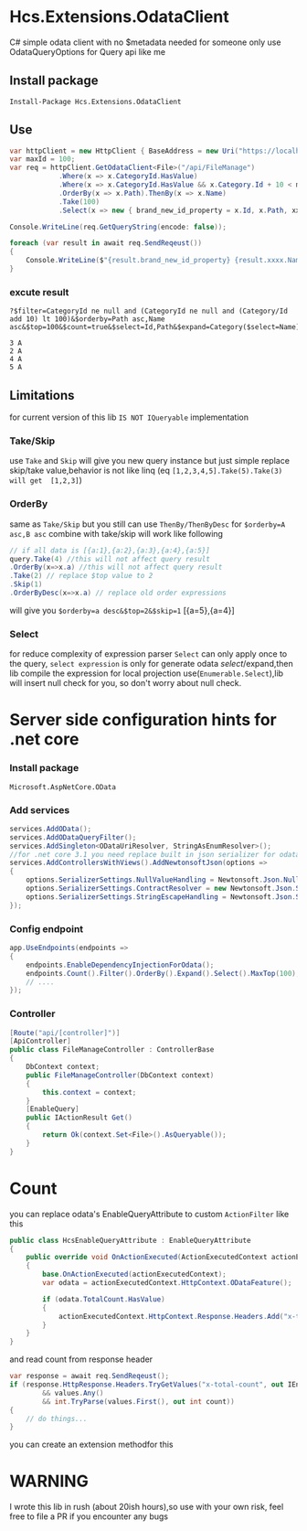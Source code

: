 # Hcs.Extensions.OdataClient
C# simple odata client with no $metadata needed 
for someone only use OdataQueryOptions for Query api like me
## Install package
```Install-Package Hcs.Extensions.OdataClient```
## Use
```csharp
var httpClient = new HttpClient { BaseAddress = new Uri("https://localhost:44326/") };
var maxId = 100;
var req = httpClient.GetOdataClient<File>("/api/FileManage")
            .Where(x => x.CategoryId.HasValue)
            .Where(x => x.CategoryId.HasValue && x.Category.Id + 10 < maxId)
            .OrderBy(x => x.Path).ThenBy(x => x.Name)
            .Take(100)
            .Select(x => new { brand_new_id_property = x.Id, x.Path, xxxx = new { x.Category.Name } });

Console.WriteLine(req.GetQueryString(encode: false));

foreach (var result in await req.SendReqeust())
{
    Console.WriteLine($"{result.brand_new_id_property} {result.xxxx.Name}");
}
```

### excute result
```
?$filter=CategoryId ne null and (CategoryId ne null and (Category/Id add 10) lt 100)&$orderby=Path asc,Name asc&$top=100&$count=true&$select=Id,Path&$expand=Category($select=Name)

3 A
2 A
4 A
5 A

```
## Limitations
for current version of this lib `IS NOT IQueryable` implementation
### Take/Skip
use `Take` and `Skip` will give you new query instance but just simple replace skip/take value,behavior is not like linq (eq ```[1,2,3,4,5].Take(5).Take(3) will get  [1,2,3]```)
### OrderBy
same as `Take/Skip` but you still can use `ThenBy/ThenByDesc` for `$orderby=A asc,B asc`
combine with take/skip will work like following
```csharp
// if all data is [{a:1},{a:2},{a:3},{a:4},{a:5}]
query.Take(4) //this will not affect query result
.OrderBy(x=>x.a) //this will not affect query result
.Take(2) // replace $top value to 2
.Skip(1)
.OrderByDesc(x=>x.a) // replace old order expressions
```
will give you `$orderby=a desc&$top=2&$skip=1`
[{a=5},{a=4}]
### Select
for reduce complexity of expression parser `Select` can only apply once to the query, `select expression` is only for generate odata $select/$expand,then lib compile the expression for local projection use(`Enumerable.Select`),lib will insert null check for you, so don't worry about null check.

# Server side configuration hints for .net core 
### Install package
```Microsoft.AspNetCore.OData```
### Add services
```csharp
services.AddOData();
services.AddODataQueryFilter();
services.AddSingleton<ODataUriResolver, StringAsEnumResolver>();
//for .net core 3.1 you need replace built in json serializer for odata $select/$expand working
services.AddControllersWithViews().AddNewtonsoftJson(options =>
{
    options.SerializerSettings.NullValueHandling = Newtonsoft.Json.NullValueHandling.Ignore;
    options.SerializerSettings.ContractResolver = new Newtonsoft.Json.Serialization.DefaultContractResolver();
    options.SerializerSettings.StringEscapeHandling = Newtonsoft.Json.StringEscapeHandling.EscapeHtml;
});
```
### Config endpoint
```csharp
app.UseEndpoints(endpoints =>
{
    endpoints.EnableDependencyInjectionForOdata();
    endpoints.Count().Filter().OrderBy().Expand().Select().MaxTop(100); //allow complex query function
    // ....
});
```
### Controller
```csharp
[Route("api/[controller]")]
[ApiController]
public class FileManageController : ControllerBase
{
    DbContext context;
    public FileManageController(DbContext context)
    {
        this.context = context;
    }
    [EnableQuery]
    public IActionResult Get()
    {
        return Ok(context.Set<File>().AsQueryable());
    }
}
```
# Count
you can replace odata's EnableQueryAttribute to custom ```ActionFilter``` like this
```csharp
public class HcsEnableQueryAttribute : EnableQueryAttribute
{
    public override void OnActionExecuted(ActionExecutedContext actionExecutedContext)
    {
        base.OnActionExecuted(actionExecutedContext);
        var odata = actionExecutedContext.HttpContext.ODataFeature();

        if (odata.TotalCount.HasValue)
        {
            actionExecutedContext.HttpContext.Response.Headers.Add("x-total-count", odata.TotalCount.Value.ToString("#0"));
        }
    }
}
```
and read count from response header
```csharp
var response = await req.SendReqeust();
if (response.HttpResponse.Headers.TryGetValues("x-total-count", out IEnumerable<string> values)
        && values.Any()
        && int.TryParse(values.First(), out int count))
{
    // do things...
}
```
you can create an extension methodfor this

# WARNING
I wrote this lib in rush (about 20ish hours),so use with your own risk,
feel free to file a PR if you encounter any bugs
